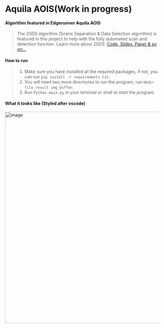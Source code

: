 # Aquila AOIS(Work in progress)

#### Algorithm featured in Edgerunner Aquila AOIS

> The 2SDS algorithm (Scene Separation & Data Selection algorithm) is featured in this project to help with the fully automated scan and detection function. Learn more about 2SDS: [Code, Slides, Paper & so on...](https://github.com/MiracleFactory/MF-Research-2SDS)

#### How to run

> 1. Make sure you have installed all the required packages, if not, you can run `pip install -r requirements.txt`.   
> 2. You will need two more directories to run the program, run `mkdir file_result img_buffer`. 
> 3. Run `Python main.py` in your terminal or shell to start the program.

#### What it looks like (Styled after vscode)

<img width="1200" height="691" alt="image" src="https://github.com/user-attachments/assets/32e96639-385b-430d-b88d-ead231ddeaec" />

